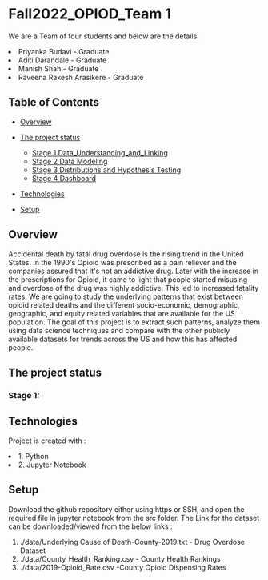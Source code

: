 
# Fall2022_OPIOD_Team 1

We are a Team of four students and below are the details. 

<li>Priyanka  Budavi - Graduate</li>
<li> Aditi Darandale - Graduate</li>
<li> Manish Shah - Graduate</li>
<li> Raveena Rakesh Arasikere  - Graduate</li>



## Table of Contents
* [Overview](#Overview)
* [The project status](#The-project-status)
  + [Stage 1 Data_Understanding_and_Linking](#stage-1-Data-Understanding-and-Linking)
  + [Stage 2 Data Modeling](#stage-2-data-modeling)
  + [Stage 3 Distributions and Hypothesis Testing](#stage-3-Distributions-and-Hypothesis-Testing)
  + [Stage 4 Dashboard](#stage-4-Dasboard)
  
* [Technologies](#Technologies)
* [Setup](#Setup)


## Overview

 Accidental death by fatal drug overdose is the rising trend in the United States. In the  1990's Opioid was prescribed as a pain reliever and the companies assured that it's not an addictive drug. Later with the increase in the prescriptions for Opioid, it came to light that people started misusing and overdose of the drug was highly addictive. This led to increased fatality rates. We are going to study the underlying patterns that exist between opioid related deaths and the different socio-economic, demographic, geographic,  and equity related variables that are available for the US population. The goal of this project is to extract such patterns, analyze them using data science techniques and compare with the other publicly available datasets  for trends across the US and how this has affected people. 
 
## The project status 


### Stage 1:



## Technologies
   Project is created with : 
    <li> 1. Python </li>
    <li> 2. Jupyter Notebook </li>
     
     
## Setup
Download the github repository either using https or SSH, and open the required file in jupyter notebook from the src folder.
The Link for the dataset can be downloaded/viewed from the below links : 
  1. ./data/Underlying Cause of Death-County-2019.txt  - Drug Overdose Dataset
  2. ./data/County_Health_Ranking.csv - County Health Rankings
  3. ./data/2019-Opioid_Rate.csv -County Opioid Dispensing Rates

